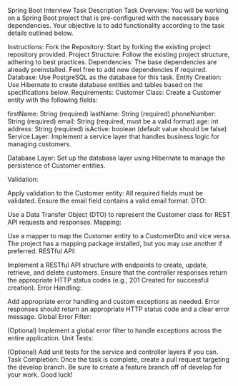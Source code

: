 Spring Boot Interview Task Description
Task Overview: You will be working on a Spring Boot project that is pre-configured with the necessary base dependencies. Your objective is to add functionality according to the task details outlined below.

Instructions:
Fork the Repository: Start by forking the existing project repository provided.
Project Structure: Follow the existing project structure, adhering to best practices.
Dependencies: The base dependencies are already preinstalled. Feel free to add new dependencies if required.
Database: Use PostgreSQL as the database for this task.
Entity Creation:
Use Hibernate to create database entities and tables based on the specifications below.
Requirements:
Customer Class: Create a Customer entity with the following fields:

firstName: String (required)
lastName: String (required)
phoneNumber: String (required)
email: String (required, must be a valid format)
age: int
address: String (required)
isActive: boolean (default value should be false)
Service Layer: Implement a service layer that handles business logic for managing customers.

Database Layer: Set up the database layer using Hibernate to manage the persistence of Customer entities.

Validation:

Apply validation to the Customer entity:
All required fields must be validated.
Ensure the email field contains a valid email format.
DTO:

Use a Data Transfer Object (DTO) to represent the Customer class for REST API requests and responses.
Mapping:

Use a mapper to map the Customer entity to a CustomerDto and vice versa. The project has a mapping package installed, but you may use another if preferred.
RESTful API:

Implement a RESTful API structure with endpoints to create, update, retrieve, and delete customers.
Ensure that the controller responses return the appropriate HTTP status codes (e.g., 201 Created for successful creation).
Error Handling:

Add appropriate error handling and custom exceptions as needed.
Error responses should return an appropriate HTTP status code and a clear error message.
Global Error Filter:

(Optional) Implement a global error filter to handle exceptions across the entire application.
Unit Tests:

(Optional) Add unit tests for the service and controller layers if you can.
Task Completion:
Once the task is complete, create a pull request targeting the develop branch. Be sure to create a feature branch off of develop for your work.
Good luck!

